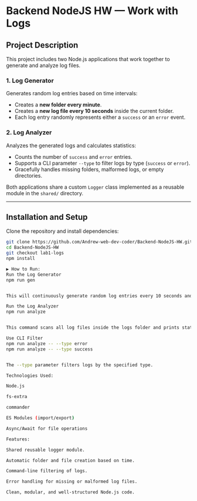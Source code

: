 # Backend NodeJS HW — Work with Logs

##  Project Description
This project includes two Node.js applications that work together to generate and analyze log files.

### 1. Log Generator
Generates random log entries based on time intervals:
- Creates a **new folder every minute**.
- Creates a **new log file every 10 seconds** inside the current folder.
- Each log entry randomly represents either a `success` or an `error` event.

### 2. Log Analyzer
Analyzes the generated logs and calculates statistics:
- Counts the number of `success` and `error` entries.
- Supports a CLI parameter `--type` to filter logs by type (`success` or `error`).
- Gracefully handles missing folders, malformed logs, or empty directories.

Both applications share a custom `Logger` class implemented as a reusable module in the `shared/` directory.

---

##  Installation and Setup

Clone the repository and install dependencies:

```bash
git clone https://github.com/Andrew-web-dev-coder/Backend-NodeJS-HW.git
cd Backend-NodeJS-HW
git checkout lab1-logs
npm install

▶ How to Run:
Run the Log Generator
npm run gen


This will continuously generate random log entries every 10 seconds and create a new folder every minute.

Run the Log Analyzer
npm run analyze


This command scans all log files inside the logs folder and prints statistics.

Use CLI Filter
npm run analyze -- --type error
npm run analyze -- --type success


The --type parameter filters logs by the specified type.

Technologies Used:

Node.js

fs-extra

commander

ES Modules (import/export)

Async/Await for file operations

Features:

Shared reusable logger module.

Automatic folder and file creation based on time.

Command-line filtering of logs.

Error handling for missing or malformed log files.

Clean, modular, and well-structured Node.js code.
